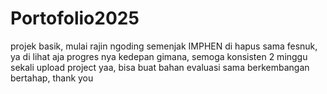 # Portofolio2025

projek basik, mulai rajin ngoding semenjak IMPHEN di hapus sama fesnuk, ya di lihat aja progres nya kedepan gimana, semoga konsisten 2 minggu sekali upload project yaa, bisa buat bahan evaluasi sama berkembangan bertahap, thank you
